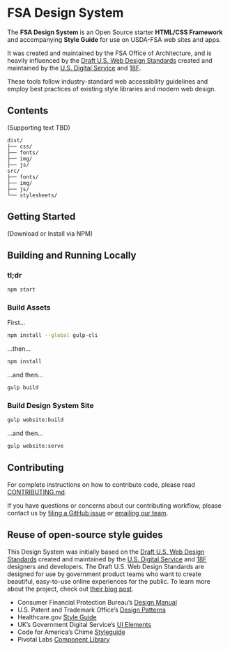 # FSA Design System

The **FSA Design System** is an Open Source starter **HTML/CSS Framework** and accompanying **Style Guide** for use on USDA-FSA web sites and apps.

It was created and maintained by the FSA Office of Architecture, and is heavily influenced by the [Draft U.S. Web Design Standards](https://playbook.cio.gov/designstandards/) created and maintained by the [U.S. Digital Service](https://www.whitehouse.gov/digital/united-states-digital-service) and [18F](https://18f.gsa.gov/).

These tools follow industry-standard web accessibility guidelines and employ  best practices of existing style libraries and modern web design.

## Contents

(Supporting text TBD)

```
dist/
├── css/
├── fonts/
├── img/
├── js/
src/
├── fonts/
├── img/
├── js/
└── stylesheets/
```

## Getting Started

(Download or Install via NPM)

## Building and Running Locally

### tl;dr

```sh
npm start
```

### Build Assets

First...

```sh
npm install --global gulp-cli
```

...then...

```sh
npm install
```

...and then...

```sh
gulp build
```

### Build Design System Site

``` sh
gulp website:build
```

...and then...

``` sh
gulp website:serve
```


## Contributing

For complete instructions on how to contribute code, please read [CONTRIBUTING.md](CONTRIBUTING.md).

If you have questions or concerns about our contributing workflow, please contact us by [filing a GitHub issue](#https://github.com/usda=fsa/fsa-design-system/issues) or [emailing our team](#mailto:username@usda.gov).


## Reuse of open-source style guides

This Design System was initially based on the [Draft U.S. Web Design Standards](https://playbook.cio.gov/designstandards/) created and maintained by the [U.S. Digital Service](https://www.whitehouse.gov/digital/united-states-digital-service) and [18F](https://18f.gsa.gov/) designers and developers. The Draft U.S. Web Design Standards are designed for use by government product teams who want to create beautiful, easy-to-use online experiences for the public. To learn more about the project, check out [their blog post](https://18f.gsa.gov/2015/09/28/web-design-standards/).

* Consumer Financial Protection Bureau’s [Design Manual](https://cfpb.github.io/design-manual/)
* U.S. Patent and Trademark Office’s [Design Patterns](http://uspto.github.io/designpatterns/)
* Healthcare.gov [Style Guide](http://styleguide.healthcare.gov/)
* UK’s Government Digital Service’s [UI Elements](http://govuk-elements.herokuapp.com/)
* Code for America’s Chime [Styleguide](https://github.com/chimecms/chime-starter)
* Pivotal Labs [Component Library](http://styleguide.cfapps.io/)
